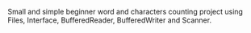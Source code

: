 Small and simple beginner word and characters counting project using Files, Interface, BufferedReader, BufferedWriter and Scanner.
